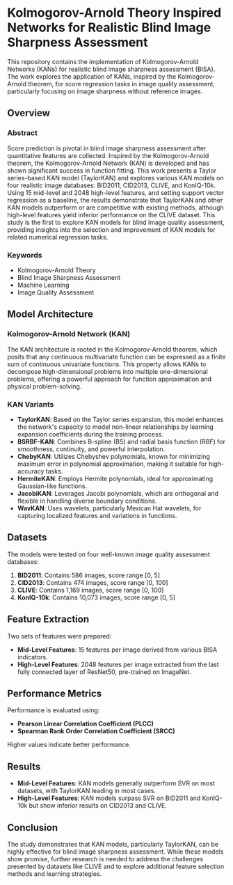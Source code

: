 # Kolmogorov-Arnold Theory Inspired Networks for Realistic Blind Image Sharpness Assessment

This repository contains the implementation of Kolmogorov-Arnold Networks (KANs) for realistic blind image sharpness assessment (BISA). The work explores the application of KANs, inspired by the Kolmogorov-Arnold theorem, for score regression tasks in image quality assessment, particularly focusing on image sharpness without reference images.

## Overview

### Abstract

Score prediction is pivotal in blind image sharpness assessment after quantitative features are collected. Inspired by the Kolmogorov-Arnold theorem, the Kolmogorov-Arnold Network (KAN) is developed and has shown significant success in function fitting. This work presents a Taylor series-based KAN model (TaylorKAN) and explores various KAN models on four realistic image databases: BID2011, CID2013, CLIVE, and KonIQ-10k. Using 15 mid-level and 2048 high-level features, and setting support vector regression as a baseline, the results demonstrate that TaylorKAN and other KAN models outperform or are competitive with existing methods, although high-level features yield inferior performance on the CLIVE dataset. This study is the first to explore KAN models for blind image quality assessment, providing insights into the selection and improvement of KAN models for related numerical regression tasks.

### Keywords

- Kolmogorov-Arnold Theory
- Blind Image Sharpness Assessment
- Machine Learning
- Image Quality Assessment

## Model Architecture

### Kolmogorov-Arnold Network (KAN)

The KAN architecture is rooted in the Kolmogorov-Arnold theorem, which posits that any continuous multivariate function can be expressed as a finite sum of continuous univariate functions. This property allows KANs to decompose high-dimensional problems into multiple one-dimensional problems, offering a powerful approach for function approximation and physical problem-solving.

### KAN Variants

- **TaylorKAN**: Based on the Taylor series expansion, this model enhances the network's capacity to model non-linear relationships by learning expansion coefficients during the training process.
- **BSRBF-KAN**: Combines B-spline (BS) and radial basis function (RBF) for smoothness, continuity, and powerful interpolation.
- **ChebyKAN**: Utilizes Chebyshev polynomials, known for minimizing maximum error in polynomial approximation, making it suitable for high-accuracy tasks.
- **HermiteKAN**: Employs Hermite polynomials, ideal for approximating Gaussian-like functions.
- **JacobiKAN**: Leverages Jacobi polynomials, which are orthogonal and flexible in handling diverse boundary conditions.
- **WavKAN**: Uses wavelets, particularly Mexican Hat wavelets, for capturing localized features and variations in functions.

## Datasets

The models were tested on four well-known image quality assessment databases:

1. **BID2011**: Contains 586 images, score range [0, 5]
2. **CID2013**: Contains 474 images, score range [0, 100]
3. **CLIVE**: Contains 1,169 images, score range [0, 100]
4. **KonIQ-10k**: Contains 10,073 images, score range [0, 5]

## Feature Extraction

Two sets of features were prepared:

- **Mid-Level Features**: 15 features per image derived from various BISA indicators.
- **High-Level Features**: 2048 features per image extracted from the last fully connected layer of ResNet50, pre-trained on ImageNet.

## Performance Metrics

Performance is evaluated using:

- **Pearson Linear Correlation Coefficient (PLCC)**
- **Spearman Rank Order Correlation Coefficient (SRCC)**

Higher values indicate better performance.

## Results

- **Mid-Level Features**: KAN models generally outperform SVR on most datasets, with TaylorKAN leading in most cases.
- **High-Level Features**: KAN models surpass SVR on BID2011 and KonIQ-10k but show inferior results on CID2013 and CLIVE.

## Conclusion

The study demonstrates that KAN models, particularly TaylorKAN, can be highly effective for blind image sharpness assessment. While these models show promise, further research is needed to address the challenges presented by datasets like CLIVE and to explore additional feature selection methods and learning strategies.

